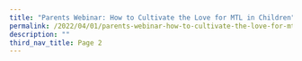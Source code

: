 ```yaml
---
title: "Parents Webinar: How to Cultivate the Love for MTL in Children"
permalink: /2022/04/01/parents-webinar-how-to-cultivate-the-love-for-mtl-in-children/
description: ""
third_nav_title: Page 2
---
```

